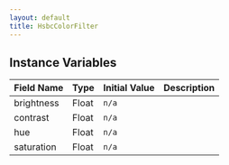 ```yaml
---
layout: default
title: HsbcColorFilter
---
```


## Instance Variables

| Field Name | Type | Initial Value | Description |
| ------------ | ------ | --------------- | ------------- |
| brightness | Float | `n/a` |  |
| contrast | Float | `n/a` |  |
| hue | Float | `n/a` |  |
| saturation | Float | `n/a` |  |
